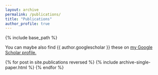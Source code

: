 ```yaml
---
layout: archive
permalink: /publications/
title: "Publications"
author_profile: true
---
```


{% include base_path %}

You can maybe also find {{ author.googlescholar }} these on <u><a href="https://scholar.google.com/citations?user=IGApvF0AAAAJ&hl=en">my Google Scholar profile</a>.</u>


{% for post in site.publications reversed %}
  {% include archive-single-paper.html %}
{% endfor %}
